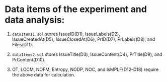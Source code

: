 # Data items of the experiment and data analysis:

  1. `dataItems1.sql` stores IssueID(D1), IssueLabels(D2), IssueCreatedAt(D5), IssueClosedAt(D6), PrID(D7), PrLabels(D8), and Files(D11).
  
  2. `dataItems2.sql` stores IssueTitle(D3), IssueContent(D4), PrTitle(D9), and PrContent(D10).
  
  3. OT, LOCM, NOFM, Entropy, NODP, NOC, and IsMPLF(D12-D18) require the above data for calculation.
